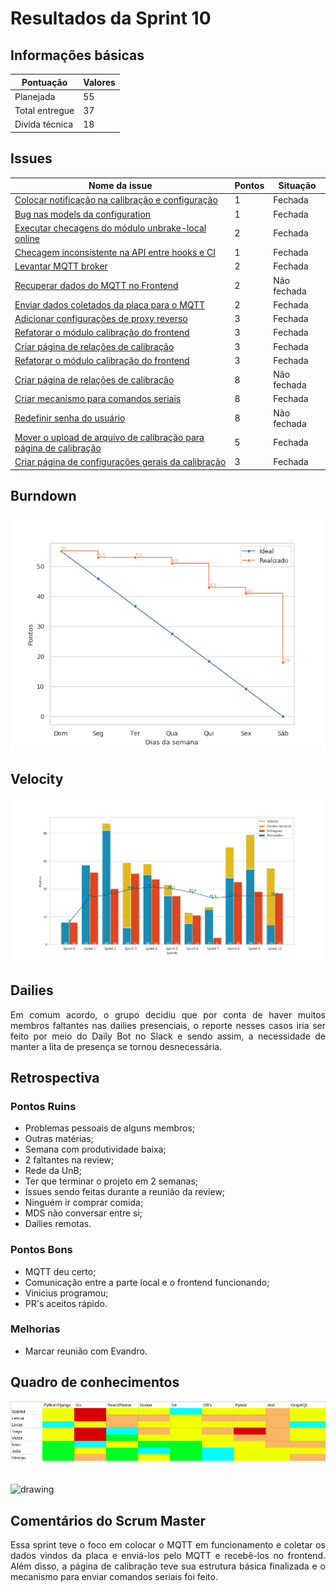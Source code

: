 # Resultados da Sprint 10

## Informações básicas

|Pontuação|Valores|
|-----|-----|
|Planejada|55|
|Total entregue|37|
|Dívida técnica|18|

## Issues

|Nome da issue|Pontos|Situação|
|-----|-----|------|
|[Colocar notificação na calibração e configuração](https://github.com/fga-eps-mds/2019.1-unbrake/issues/160)|1|Fechada|
|[Bug nas models da configuration](https://github.com/fga-eps-mds/2019.1-unbrake/issues/207)|1|Fechada|
|[Executar checagens do módulo unbrake-local online](https://github.com/fga-eps-mds/2019.1-unbrake/issues/212)|2|Fechada|
|[Checagem inconsistente na API entre hooks e CI](https://github.com/fga-eps-mds/2019.1-unbrake/issues/213)|1|Fechada|
|[Levantar MQTT broker](https://github.com/fga-eps-mds/2019.1-unbrake/issues/219)|2|Fechada|
|[Recuperar dados do MQTT no Frontend](https://github.com/fga-eps-mds/2019.1-unbrake/issues/223)|2|Não fechada|
|[Enviar dados coletados da placa para o MQTT](https://github.com/fga-eps-mds/2019.1-unbrake/issues/224)|2|Fechada|
|[Adicionar configurações de proxy reverso](https://github.com/fga-eps-mds/2019.1-unbrake/issues/226)|3|Fechada|
|[Refatorar o módulo calibração do frontend](https://github.com/fga-eps-mds/2019.1-unbrake/issues/199)|3|Fechada|
|[Criar página de relações de calibração](https://github.com/fga-eps-mds/2019.1-unbrake/issues/203)|3|Fechada|
|[Refatorar o módulo calibração do frontend](https://github.com/fga-eps-mds/2019.1-unbrake/issues/199)|3|Fechada|
|[Criar página de relações de calibração](https://github.com/fga-eps-mds/2019.1-unbrake/issues/203)|8|Não fechada|
|[Criar mecanismo para comandos seriais](https://github.com/fga-eps-mds/2019.1-unbrake/issues/208)|8|Fechada|
|[Redefinir senha do usuário](https://github.com/fga-eps-mds/2019.1-unbrake/issues/209)|8|Não fechada|
|[Mover o upload de arquivo de calibração para página de calibração](https://github.com/fga-eps-mds/2019.1-unbrake/issues/164)|5|Fechada|
|[Criar página de configurações gerais da calibração](https://github.com/fga-eps-mds/2019.1-unbrake/issues/180)|3|Fechada|


## Burndown
![sprint_10](images/sprint10.png)

## Velocity
![velocity_10](images/velocity10.png)

## Dailies

<p align="justify">
Em comum acordo, o grupo decidiu que por conta de haver muitos membros faltantes 
nas dailies presenciais, o reporte nesses casos iria ser feito por meio do Daily Bot 
no Slack e sendo assim, a necessidade de manter a lita de presença se tornou
desnecessária.
</p>


## Retrospectiva

### Pontos Ruins

* Problemas pessoais de alguns membros;
* Outras matérias;
* Semana com produtividade baixa;
* 2 faltantes na review;
* Rede da UnB;
* Ter que terminar o projeto em 2 semanas;
* Issues sendo feitas durante a reunião da review; 
* Ninguém ir comprar comida; 
* MDS não conversar entre si;
* Dailies remotas.

### Pontos Bons

* MQTT deu certo;
* Comunicação entre a parte local e o frontend funcionando;
* Vinicius programou;
* PR's aceitos rápido.


### Melhorias

* Marcar reunião com Evandro.


## Quadro de conhecimentos

![conhecimento10](images/conhecimento10.png)
</br>
</br>
</br>
<img src="../images/legenda.png" alt="drawing" style="width:400px;"/>

## Comentários do Scrum Master

<p align="justify">
Essa sprint teve o foco em colocar o MQTT em funcionamento e coletar os dados
vindos da placa e enviá-los pelo MQTT e recebê-los no frontend. Além disso, a
página de calibração teve sua estrutura básica finalizada e o mecanismo para enviar
comandos seriais foi feito.
</p>

